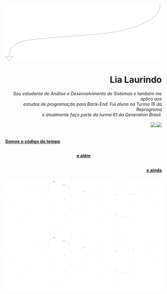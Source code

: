 <img src="element1.png" alt="drawing" width="500"/>
<h1 align="right"> Lia Laurindo </h1>

<p align="right"> 
 <i>Sou estudante de Análise e Desenvolvimento de Sistemas e também me aplico aos
<br> estudos de programação para Back-End. Fui aluna na Turma 16 da Reprograma 
<br> e atualmente faço parte da turma 61 da Generation Brasil.</i>
</p>

<div align="right">
  <a href="https://github.com/lialaurindo"> <img align ="center" height="130em" src="https://github-readme-stats.vercel.app/api?username=lialaurindo&show_icons=true&theme=merko&include_all_commits=true&count_private=true&hide_border=true&bg_color=000000&text_color=FFFAFA&title_color=FFFAFA"/> <img align ="center" height="130em" src="https://github-readme-stats.vercel.app/api/top-langs/?username=lialaurindo&layout=compact&langs_count=7&theme=merko&hide_border=true&bg_color=000000&text_color=FFFAFA&title_color=FFFAFA"/>
 </div>


<br>
<h4 align="left"> Somos o código do tempo </h4>

 ##

<h4 align="center"> e além </h4>

 ##

<h4 align="right"> e ainda </h4>


 <img align="right" src="element2.gif" alt="drawing" width="500" height="180"/><img align="right" src="element2.gif" alt="drawing" width="500" height="180"/>
